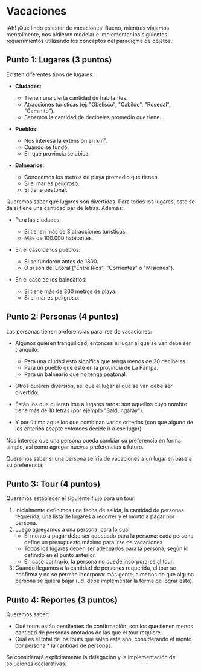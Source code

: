 # Vacaciones

¡Ah! ¡Qué lindo es estar de vacaciones! Bueno, mientras viajamos mentalmente, nos pidieron modelar e implementar los siguientes requerimientos utilizando los conceptos del paradigma de objetos.

## Punto 1: Lugares (3 puntos)

Existen diferentes tipos de lugares:

- **Ciudades**:
  - Tienen una cierta cantidad de habitantes.
  - Atracciones turísticas (ej: "Obelisco", "Cabildo", "Rosedal", "Caminito").
  - Sabemos la cantidad de decibeles promedio que tiene.

- **Pueblos**:
  - Nos interesa la extensión en km².
  - Cuándo se fundó.
  - En qué provincia se ubica.

- **Balnearios**:
  - Conocemos los metros de playa promedio que tienen.
  - Si el mar es peligroso.
  - Si tiene peatonal.

Queremos saber qué lugares son divertidos. Para todos los lugares, esto se da si tiene una cantidad par de letras. Además:

- Para las ciudades:
  - Si tienen más de 3 atracciones turísticas.
  - Más de 100.000 habitantes.

- En el caso de los pueblos:
  - Si se fundaron antes de 1800.
  - O si son del Litoral ("Entre Ríos", "Corrientes" o "Misiones").

- En el caso de los balnearios:
  - Si tiene más de 300 metros de playa.
  - Si el mar es peligroso.

## Punto 2: Personas (4 puntos)

Las personas tienen preferencias para irse de vacaciones:

- Algunos quieren tranquilidad, entonces el lugar al que se van debe ser tranquilo:
  - Para una ciudad esto significa que tenga menos de 20 decibeles.
  - Para un pueblo que esté en la provincia de La Pampa.
  - Para un balneario que no tenga peatonal.

- Otros quieren diversión, así que el lugar al que se van debe ser divertido.
- Están los que quieren irse a lugares raros: son aquellos cuyo nombre tiene más de 10 letras (por ejemplo "Saldungaray").
- Y por último aquellos que combinan varios criterios (con que alguno de los criterios acepte entonces decide ir a ese lugar).

Nos interesa que una persona pueda cambiar su preferencia en forma simple, así como agregar nuevas preferencias a futuro.

Queremos saber si una persona se iría de vacaciones a un lugar en base a su preferencia.

## Punto 3: Tour (4 puntos)

Queremos establecer el siguiente flujo para un tour:

1. Inicialmente definimos una fecha de salida, la cantidad de personas requerida, una lista de lugares a recorrer y el monto a pagar por persona.
2. Luego agregamos a una persona, para lo cual:
   - El monto a pagar debe ser adecuado para la persona: cada persona define un presupuesto máximo para irse de vacaciones.
   - Todos los lugares deben ser adecuados para la persona, según lo definido en el punto anterior.
   - En caso contrario, la persona no puede incorporarse al tour.
3. Cuando llegamos a la cantidad de personas requerida, el tour se confirma y no se permite incorporar más gente, a menos de que alguna persona se quiera bajar (ud. debe implementar la forma de lograr esto).

## Punto 4: Reportes (3 puntos)

Queremos saber:

- Qué tours están pendientes de confirmación: son los que tienen menos cantidad de personas anotadas de las que el tour requiere.
- Cuál es el total de los tours que salen este año, considerando el monto por persona * la cantidad de personas.

Se considerará explícitamente la delegación y la implementación de soluciones declarativas.

